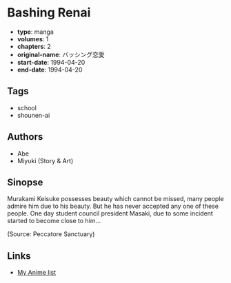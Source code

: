 # Bashing Renai

-   **type**: manga
-   **volumes**: 1
-   **chapters**: 2
-   **original-name**: バッシング恋愛
-   **start-date**: 1994-04-20
-   **end-date**: 1994-04-20

## Tags

-   school
-   shounen-ai

## Authors

-   Abe
-   Miyuki (Story & Art)

## Sinopse

Murakami Keisuke possesses beauty which cannot be missed, many people admire him due to his beauty. But he has never accepted any one of these people. One day student council president Masaki, due to some incident started to become close to him...

(Source: Peccatore Sanctuary)

## Links

-   [My Anime list](https://myanimelist.net/manga/2457/Bashing_Renai)
